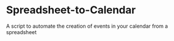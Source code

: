 # Spreadsheet-to-Calendar
A script to automate the creation of events in your calendar from a spreadsheet
